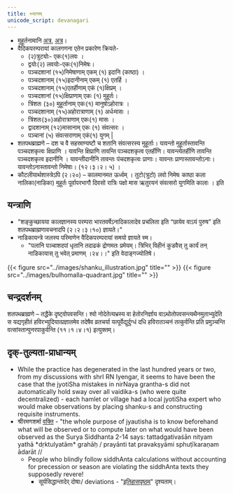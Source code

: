 ```yaml
---
title: +मानम्
unicode_script: devanagari
---
```


- मुहूर्तनामानि [अत्र](https://imgur.com/Nx2J5VU), [अत्र](https://twitter.com/JoeAgneya/status/923818607154315269)।
- वैदिकपरम्परायां कालगणना एतेन प्रकारेण क्रियते-
    - (२)त्रुट्योः- एकः(१)लवः । 
    - द्वयोः(२) लवयोः-एकः(१)निमेषः। 
    - पञ्चदशानां (१५)निमेषाणाम् एकम् (१) इदानि (काष्ठा) ।
    - पञ्चदशानाम् (१५)इदानीनाम् एकम् (१) एतर्हि । 
    - पञ्चदशानाम् (१५)एतर्हीणाम् एकं (१)क्षिप्रम् । 
    - पञ्चदशानां (१५)क्षिप्राणाम्  एकः (१) मुहूर्तः। 
    - त्रिंशतः (३०) मुहूर्तानाम् एकः(१) मानुषोऽहोरात्रः । 
    - पञ्चदशानाम् (१५)अहोरात्राणाम् (१) अर्धःमासः । 
    - त्रिंशतः(३०)अहोरात्राणाम् एकः(१) मासः । 
    - द्वादशानाम् (१२)मासानाम् एकः (१) संवत्सरः । 
    - पञ्चानां (५) संवत्सराणाम् एकं(१) युगम् |
-  शतपथब्राह्मणे  –  दश च वै सहस्राण्यष्टौ च शतानि संवत्सरस्य मुहूर्ताः। यावन्तो मुहूर्तास्तावन्ति पञ्चदशकृत्वः क्षिप्राणि । यावन्ति क्षिप्राणि तावन्ति पञ्चदशकृत्व एतर्हीणि। यावन्त्येतर्हीणि तावन्ति पञ्चदशकृत्व इदानीनि । यावन्तीदानीनि तावन्तः पंचदशकृत्वः प्राणाः। यावन्तः प्राणास्तावन्तोऽनाः। यावन्तोऽनास्तावन्तो निमेषाः। (१२।३।२। ५) ।
- कौटलीयार्थशास्त्रेऽपि (२।२०) – कालमानमत ऊर्ध्वम् । तुटो(त्रुटो) लवो निमेषः काष्ठा कला नालिका(नाडिका) मुहूर्तः पूर्वापरभागौ दिवसो रात्रिः पक्षो मास ऋतुरयनं संवत्सरो युगमिति कालाः । इति

## यन्त्राणि
- "शङ्कुच्छायया कालज्ञानस्य परम्परा भारतवर्षेऽनादिकालादेव प्रचलिता इति “छायेव वाऽयं पुरुष” इति  शतपथब्राह्मणावचनादपि (२।२।३।१०) ज्ञायते।"
- नाडिकायन्त्रे जलस्य परिमाणेन वैदिकपरम्परायां समयो ज्ञायते स्म।
    - "पलानि पञ्चाशदपां धृतानि तदाढकं द्रोणमतः प्रमेयम्। त्रिभिर् विहीनं कुडवैस् तु कार्यं तन् नाडिकायास् तु भवेत् प्रमाणम् ।२४।।" इति वेदाङ्गज्योतिषे।

{{< figure src="../images/shanku_illustration.jpg" title="" >}}
{{< figure src="../images/bulhomalla-quadrant.jpg" title="" >}}

## चन्द्रदर्शनम्
शतपथब्राह्मणे – तद्धैके दृष्ट्वोपवसन्ति। श्वो नोदेतेत्यभ्रस्य वा हेतोरनिर्ज्ञाय वाऽथोतोपवसन्त्यथैनमुताभ्युदेति स यद्यगृहीतं हविरभ्युदियात्प्रज्ञातमेव तदेषैव व्रतचर्या यत्पूर्वेद्युर्दुग्धं दधि हविरातञ्चनं तत्कुर्वन्ति प्रति प्रमुञ्चन्ति वत्सांस्तान्पुनरपाकुर्वन्ति (११।१।४।१) इत्युक्तम्।

## दृक्-तुल्यता-प्राधान्यम्
- While the practice has degenerated in the last hundred years or two, from my discussions with shrI RN Iyengar, it seems to have been the case that the jyotiSha mistakes in nirNaya grantha-s did not automatically hold sway over all vaidika-s (who were quite decentralized) - each hamlet or village had a local jyotiSha expert who would make observations by placing shanku-s and constructing requisite instruments.
- श्रीरमणशर्मा [वक्ति](https://groups.yahoo.com/neo/groups/swisseph/conversations/topics/6581) \- "the whole purpose of jyautisha is to know beforehand what will be observed or to compute later on what would have been observed as the Surya Siddhanta 2-14 says: tattadgativaśān nityam yathā \*dṛktulyatām\* grahāḥ / prayānti tat pravakṣyāmi sphuṭīkaraṇam ādarāt // 
  - People who blindly follow siddhAnta calculations without accounting for precession or season are violating the siddhAnta texts they supposedly revere!
    - सूर्यसिद्धान्तादेर् दोषाः/ deviations - "[इतिहासपृष्ठम्](../history/)" दृश्यताम्।
